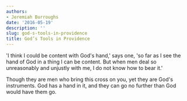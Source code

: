 ```yaml
---
authors:
- Jeremiah Burroughs
date: '2016-05-19'
description: ''
slug: god-s-tools-in-providence
title: God’s Tools in Providence
---
```

'I think I could be content with God's hand,' says one, 'so far as I see the hand of God in a thing I can be content. But when men deal so unreasonably and unjustly with me, I do not know how to bear it.'

Though they are men who bring this cross on you, yet they are God's instruments. God has a hand in it, and they can go no further than God would have them go.




